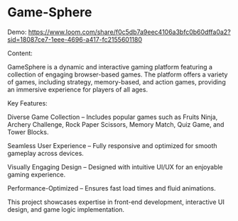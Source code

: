 # Game-Sphere

Demo: https://www.loom.com/share/f0c5db7a9eec4106a3bfc0b60dffa0a2?sid=18087ce7-1eee-4696-a417-fc2155601180

Content:

GameSphere is a dynamic and interactive gaming platform featuring a collection of engaging browser-based games.
The platform offers a variety of games, including strategy, memory-based, and action games, providing an immersive experience for players of all ages.

Key Features:

Diverse Game Collection – Includes popular games such as Fruits Ninja, Archery Challenge, Rock Paper Scissors, Memory Match, Quiz Game, and Tower Blocks.

Seamless User Experience – Fully responsive and optimized for smooth gameplay across devices.

Visually Engaging Design – Designed with intuitive UI/UX for an enjoyable gaming experience.

Performance-Optimized – Ensures fast load times and fluid animations.

This project showcases expertise in front-end development, interactive UI design, and game logic implementation.
